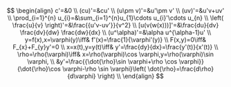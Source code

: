 $$
\begin{align}
c'=&0 \\
(cu)'=&cu' \\
(u\pm v)'=&u'\pm v' \\
(uv)'=&u'v+uv' \\
\prod_{i=1}^{n} u_{i}=&\sum_{i=1}^{n}u_{1}\cdots u_{i}'\cdots u_{n} \\
\left( \frac{u}{v} \right)'=&\frac{{u'v-uv'}}{v^2} \\
[u(v(w(x)))]'=&\frac{du}{dv} \frac{dv}{dw} \frac{dw}{dx} \\
(u^\alpha)'=&\alpha u^{\alpha-1}u' \\
y=f(x),x=\varphi(y)\iff& f'(x)=\frac{1}{\varphi'(y)} \\
F(x,y)=0\iff& F_{x}+F_{y}y'=0 \\
x=x(t),y=y(t)\iff& y'=\frac{dy}{dx}=\frac{y'(t)}{x'(t)} \\
\rho=\rho(\varphi)\iff& x=\rho(\varphi)\cos \varphi,y=\rho(\varphi)\sin \varphi, \\
&y'=\frac{{\dot{\rho}\sin \varphi+\rho \cos \varphi}}{\dot{\rho}\cos \varphi-\rho \sin \varphi}\left( \dot{\rho}=\frac{d\rho}{d\varphi} \right) \\
\end{align}
$$